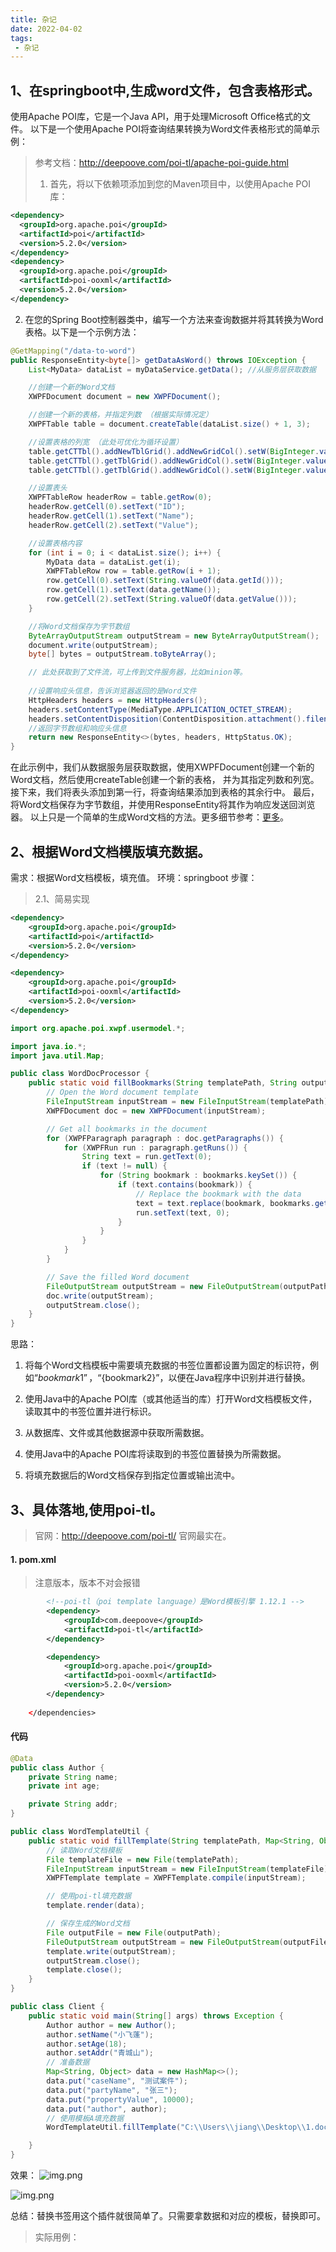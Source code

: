 ```yaml
---
title: 杂记
date: 2022-04-02
tags:
 - 杂记
---
```



## 1、在springboot中,生成word文件，包含表格形式。

使用Apache POI库，它是一个Java API，用于处理Microsoft Office格式的文件。
以下是一个使用Apache POI将查询结果转换为Word文件表格形式的简单示例：
> 参考文档：http://deepoove.com/poi-tl/apache-poi-guide.html
> 1. 首先，将以下依赖项添加到您的Maven项目中，以使用Apache POI库：
```xml
<dependency>
  <groupId>org.apache.poi</groupId>
  <artifactId>poi</artifactId>
  <version>5.2.0</version>
</dependency>
<dependency>
  <groupId>org.apache.poi</groupId>
  <artifactId>poi-ooxml</artifactId>
  <version>5.2.0</version>
</dependency>

```
2. 在您的Spring Boot控制器类中，编写一个方法来查询数据并将其转换为Word表格。以下是一个示例方法：

```java
@GetMapping("/data-to-word")
public ResponseEntity<byte[]> getDataAsWord() throws IOException {
    List<MyData> dataList = myDataService.getData(); //从服务层获取数据

    //创建一个新的Word文档
    XWPFDocument document = new XWPFDocument();

    //创建一个新的表格，并指定列数 （根据实际情况定）
    XWPFTable table = document.createTable(dataList.size() + 1, 3);

    //设置表格的列宽 （此处可优化为循环设置）
    table.getCTTbl().addNewTblGrid().addNewGridCol().setW(BigInteger.valueOf(1500));
    table.getCTTbl().getTblGrid().addNewGridCol().setW(BigInteger.valueOf(3000));
    table.getCTTbl().getTblGrid().addNewGridCol().setW(BigInteger.valueOf(1500));

    //设置表头
    XWPFTableRow headerRow = table.getRow(0);
    headerRow.getCell(0).setText("ID");
    headerRow.getCell(1).setText("Name");
    headerRow.getCell(2).setText("Value");

    //设置表格内容
    for (int i = 0; i < dataList.size(); i++) {
        MyData data = dataList.get(i);
        XWPFTableRow row = table.getRow(i + 1);
        row.getCell(0).setText(String.valueOf(data.getId()));
        row.getCell(1).setText(data.getName());
        row.getCell(2).setText(String.valueOf(data.getValue()));
    }

    //将Word文档保存为字节数组
    ByteArrayOutputStream outputStream = new ByteArrayOutputStream();
    document.write(outputStream);
    byte[] bytes = outputStream.toByteArray();

    // 此处获取到了文件流，可上传到文件服务器，比如minion等。
    
    //设置响应头信息，告诉浏览器返回的是Word文件
    HttpHeaders headers = new HttpHeaders();
    headers.setContentType(MediaType.APPLICATION_OCTET_STREAM);
    headers.setContentDisposition(ContentDisposition.attachment().filename("data.docx").build());
    //返回字节数组和响应头信息
    return new ResponseEntity<>(bytes, headers, HttpStatus.OK);
}

```
在此示例中，我们从数据服务层获取数据，使用XWPFDocument创建一个新的Word文档，然后使用createTable创建一个新的表格，
并为其指定列数和列宽。接下来，我们将表头添加到第一行，将查询结果添加到表格的其余行中。
最后，将Word文档保存为字节数组，并使用ResponseEntity将其作为响应发送回浏览器。
以上只是一个简单的生成Word文档的方法。更多细节参考：[更多](https://blog.csdn.net/weixin_43549578/article/details/128039264)。

##  2、根据Word文档模版填充数据。

需求：根据Word文档模板，填充值。
环境：springboot
步骤：
>  2.1、简易实现
```xml
<dependency>
    <groupId>org.apache.poi</groupId>
    <artifactId>poi</artifactId>
    <version>5.2.0</version>
</dependency>

<dependency>
    <groupId>org.apache.poi</groupId>
    <artifactId>poi-ooxml</artifactId>
    <version>5.2.0</version>
</dependency>

```
```java
import org.apache.poi.xwpf.usermodel.*;

import java.io.*;
import java.util.Map;

public class WordDocProcessor {
    public static void fillBookmarks(String templatePath, String outputPath, Map<String, String> bookmarks) throws IOException {
        // Open the Word document template
        FileInputStream inputStream = new FileInputStream(templatePath);
        XWPFDocument doc = new XWPFDocument(inputStream);

        // Get all bookmarks in the document
        for (XWPFParagraph paragraph : doc.getParagraphs()) {
            for (XWPFRun run : paragraph.getRuns()) {
                String text = run.getText(0);
                if (text != null) {
                    for (String bookmark : bookmarks.keySet()) {
                        if (text.contains(bookmark)) {
                            // Replace the bookmark with the data
                            text = text.replace(bookmark, bookmarks.get(bookmark));
                            run.setText(text, 0);
                        }
                    }
                }
            }
        }

        // Save the filled Word document
        FileOutputStream outputStream = new FileOutputStream(outputPath);
        doc.write(outputStream);
        outputStream.close();
    }
}

```
思路：
1. 将每个Word文档模板中需要填充数据的书签位置都设置为固定的标识符，例如“${bookmark1}”，“${bookmark2}”，以便在Java程序中识别并进行替换。

2. 使用Java中的Apache POI库（或其他适当的库）打开Word文档模板文件，读取其中的书签位置并进行标识。

3. 从数据库、文件或其他数据源中获取所需数据。

4. 使用Java中的Apache POI库将读取到的书签位置替换为所需数据。

5. 将填充数据后的Word文档保存到指定位置或输出流中。

##  3、具体落地,使用poi-tl。
> 官网：http://deepoove.com/poi-tl/    官网最实在。
#### 1. pom.xml
> 注意版本，版本不对会报错
```xml
        <!--poi-tl（poi template language）是Word模板引擎 1.12.1 -->
        <dependency>
            <groupId>com.deepoove</groupId>
            <artifactId>poi-tl</artifactId>
        </dependency>

        <dependency>
            <groupId>org.apache.poi</groupId>
            <artifactId>poi-ooxml</artifactId>
            <version>5.2.0</version>
        </dependency>
        
    </dependencies>
```
#### 代码
```java
@Data
public class Author {
    private String name;
    private int age;

    private String addr;
}

```
```java
public class WordTemplateUtil {
    public static void fillTemplate(String templatePath, Map<String, Object> data, String outputPath) throws Exception {
        // 读取Word文档模板
        File templateFile = new File(templatePath);
        FileInputStream inputStream = new FileInputStream(templateFile);
        XWPFTemplate template = XWPFTemplate.compile(inputStream);

        // 使用poi-tl填充数据
        template.render(data);

        // 保存生成的Word文档
        File outputFile = new File(outputPath);
        FileOutputStream outputStream = new FileOutputStream(outputFile);
        template.write(outputStream);
        outputStream.close();
        template.close();
    }
}

```

```java
public class Client {
    public static void main(String[] args) throws Exception {
        Author author = new Author();
        author.setName("小飞蓬");
        author.setAge(18);
        author.setAddr("青城山");
        // 准备数据
        Map<String, Object> data = new HashMap<>();
        data.put("caseName", "测试案件");
        data.put("partyName", "张三");
        data.put("propertyValue", 10000);
        data.put("author", author);
        // 使用模板A填充数据
        WordTemplateUtil.fillTemplate("C:\\Users\\jiang\\Desktop\\1.docx", data, "C:\\Users\\jiang\\Desktop\\outputA.docx");

    }
}
```

效果：
![img.png](./images/img.png)

![img.png](./images/outputA.png)   


总结：替换书签用这个插件就很简单了。只需要拿数据和对应的模板，替换即可。
> 实际用例：
